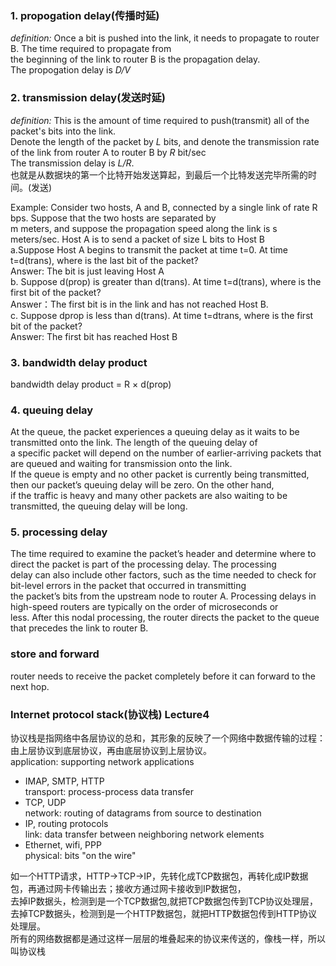 ### 1. propogation delay(传播时延)  
  *definition:* Once a bit is pushed into the link, it needs to propagate to router B. The time required to propagate from  
  the beginning of the link to router B is the propagation delay.  
  The propogation delay is *D/V*
  
### 2. transmission delay(发送时延)     
  *definition:* This is the amount of time required to push(transmit) all of the packet's bits into the link.    
  Denote the length of the packet by *L* bits, and denote the transmission rate of the link from router A to router B by *R* bit/sec  
  The transmission delay is *L/R*.    
  也就是从数据块的第一个比特开始发送算起，到最后一个比特发送完毕所需的时间。(发送)   

  Example: Consider	two	hosts, A and B, connected	by a single link of rate R bps. Suppose	that the two hosts are separated by  	    
  m meters, and suppose	the	propagation	speed	along	the link is s meters/sec. Host A is	to send a packet of size L bits	to Host B     
  a.Suppose Host A begins	to transmit	the	packet at time t=0. At time t=d(trans),	where	is the last	bit	of the packet?   
  Answer: The	bit	is just leaving Host A  
  b. Suppose d(prop) is	greater	than d(trans). At time t=d(trans), where is the	first	bit	of the packet?  
  Answer：The first bit is in the link and has not	reached	Host B.   
  c. Suppose dprop is	less than d(trans). At time t=dtrans, where	is the first bit of the packet?  
  Answer: The	first	bit	has	reached	Host B  
    
### 3. bandwidth delay product  
  bandwidth delay product = R × d(prop)
  

### 4. queuing delay    
  At the queue, the packet experiences a queuing delay as it waits to be transmitted onto the link. The length of the queuing delay of      
  a specific packet will depend on the number of earlier-arriving packets that are queued and waiting for transmission onto the link.     
  If the queue is empty and no other packet is currently being transmitted, then our packet’s queuing delay will be zero. On the other hand,  
  if the traffic is heavy and many other packets are also waiting to be transmitted, the queuing delay will be long.   
 
### 5. processing delay  
  The time required to examine the packet’s header and determine where to direct the packet is part of the processing delay. The processing   
  delay can also include other factors, such as the time needed to check for bit-level errors in the packet that occurred in transmitting    
  the packet’s bits from the upstream node to router A. Processing delays in high-speed routers are typically on the order of microseconds or   
  less. After this nodal processing, the router directs the packet to the queue that precedes the link to router B.   
  

### store and forward
  router needs to receive the packet completely before it can forward to the next hop.
  

### Internet protocol stack(协议栈)  Lecture4     
  协议栈是指网络中各层协议的总和，其形象的反映了一个网络中数据传输的过程：由上层协议到底层协议，再由底层协议到上层协议。  
  application: supporting network applications  
   * IMAP, SMTP, HTTP   
  transport: process-process data transfer  
   * TCP, UDP   
  network: routing of datagrams from source to destination   
   * IP, routing protocols   
  link: data transfer between neighboring network elements  
   * Ethernet, wifi, PPP   
  physical: bits "on the wire"   
  
  如一个HTTP请求，HTTP->TCP->IP，先转化成TCP数据包，再转化成IP数据包，再通过网卡传输出去；接收方通过网卡接收到IP数据包，  
  去掉IP数据头，检测到是一个TCP数据包,就把TCP数据包传到TCP协议处理层，去掉TCP数据头，检测到是一个HTTP数据包，就把HTTP数据包传到HTTP协议处理层。    
  所有的网络数据都是通过这样一层层的堆叠起来的协议来传送的，像栈一样，所以叫协议栈     
